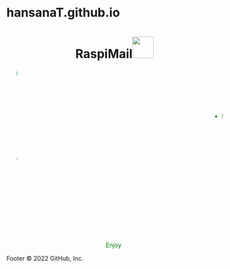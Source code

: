 # hansanaT.github.io
<!DOCTYPE html>
<html>
<head>
  <title>RaspiMail</title>
	<link rel="icon" type="image/x-icon" href="favicon.ico">
	<link rel="stylesheet" href="mystyle.css">

</head>
<center><h1><div>RaspiMail<img class="top" src="raspimail.png" width="50" height="50"></div></h1></center>
<p><font color="#008000">
<ul>
  <marquee width="100%" direction="right" height="100px"><li>Based on Raspberry Pi</li></marquee>
  <marquee width="100%" direction="left" height="100px"><li>Hosted in Raspberry Pi</li></marquee>
  <marquee width="100%" direction="right" height="100px"><li>Maximum Security</li></marquee>
</ul>
<center>Enjoy</font><font color="red"><marquee width="1%" direction="up" height="100px">❤</marquee></font></center>
</font>
</p>
</body>
</html>
Footer
© 2022 GitHub, Inc.
